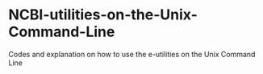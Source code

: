 # NCBI-utilities-on-the-Unix-Command-Line
Codes and explanation on how to use the e-utilities on the Unix Command Line 
